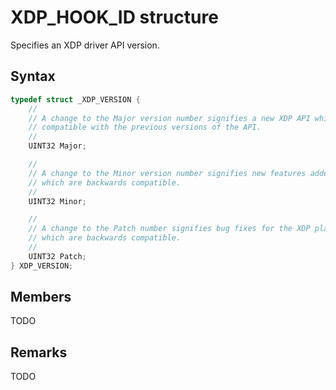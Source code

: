 # XDP_HOOK_ID structure

Specifies an XDP driver API version.

## Syntax

```C
typedef struct _XDP_VERSION {
    //
    // A change to the Major version number signifies a new XDP API which is not backwards
    // compatible with the previous versions of the API.
    //
    UINT32 Major;

    //
    // A change to the Minor version number signifies new features added to the XDP API
    // which are backwards compatible.
    //
    UINT32 Minor;

    //
    // A change to the Patch number signifies bug fixes for the XDP platform
    // which are backwards compatible.
    //
    UINT32 Patch;
} XDP_VERSION;

```

## Members

TODO

## Remarks

TODO
